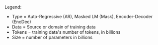 Legend:
- Type = Auto-Regressive (AR), Masked LM (Mask), Encoder-Decoder (EncDec)
- Data = Source or domain of training data
- Tokens = training data's number of tokens, in billions
- Size = number of parameters in billions
